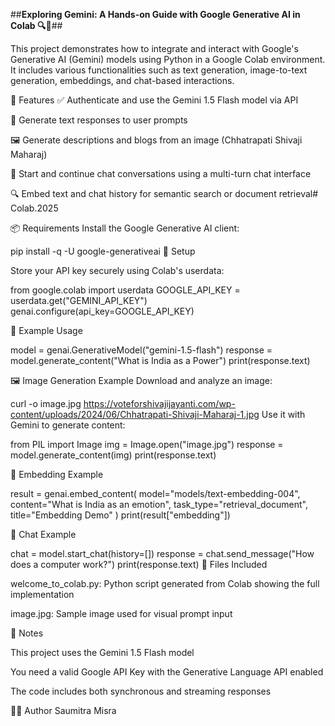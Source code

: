 ##**Exploring Gemini: A Hands-on Guide with Google Generative AI in Colab 🔍🔮**##

This project demonstrates how to integrate and interact with Google's Generative AI (Gemini) models using Python in a Google Colab environment. It includes various functionalities such as text generation, image-to-text generation, embeddings, and chat-based interactions.

🚀 Features
✅ Authenticate and use the Gemini 1.5 Flash model via API

📝 Generate text responses to user prompts

🖼️ Generate descriptions and blogs from an image (Chhatrapati Shivaji Maharaj)

💬 Start and continue chat conversations using a multi-turn chat interface

🔍 Embed text and chat history for semantic search or document retrieval# Colab.2025

📦 Requirements
Install the Google Generative AI client:

pip install -q -U google-generativeai
🔑 Setup

Store your API key securely using Colab's userdata:

from google.colab import userdata
GOOGLE_API_KEY = userdata.get("GEMINI_API_KEY")
genai.configure(api_key=GOOGLE_API_KEY)

🧪 Example Usage

model = genai.GenerativeModel("gemini-1.5-flash")
response = model.generate_content("What is India as a Power")
print(response.text)

🖼️ Image Generation Example
Download and analyze an image:

curl -o image.jpg https://voteforshivajijayanti.com/wp-content/uploads/2024/06/Chhatrapati-Shivaji-Maharaj-1.jpg
Use it with Gemini to generate content:

from PIL import Image
img = Image.open("image.jpg")
response = model.generate_content(img)
print(response.text)

🧠 Embedding Example

result = genai.embed_content(
    model="models/text-embedding-004",
    content="What is India as an emotion",
    task_type="retrieval_document",
    title="Embedding Demo"
)
print(result["embedding"])

💬 Chat Example

chat = model.start_chat(history=[])
response = chat.send_message("How does a computer work?")
print(response.text)
📁 Files Included

welcome_to_colab.py: Python script generated from Colab showing the full implementation

image.jpg: Sample image used for visual prompt input

📌 Notes

This project uses the Gemini 1.5 Flash model

You need a valid Google API Key with the Generative Language API enabled

The code includes both synchronous and streaming responses

🧑‍💻 Author
Saumitra Misra



